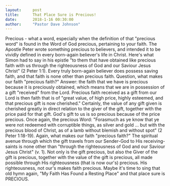 ```yaml
---
layout:     post
title:      That Place Sure is Precious!
date:       2018-1-16 00:30:00
author:     "Pastor Dave Johnson"
---
```


Precious - what a word, especially when the definition of that "precious word" is found in the Word of God precious, pertaining to your faith. The Apostle Peter wrote something precious to believers, and intended it to be vividly defined in every born-again believer's life in Christ. Here's what Simon had to say in his epistle "to them that have obtained like precious faith with us through the righteousness of God and our Saviour Jesus Christ" (2 Peter 1:1). Every truly born-again believer does possess saving faith, and that faith is none other than precious faith. Question, what makes our faith "precious faith?" Answer: the faith that we have is precious because it is preciously obtained, which means that we are in possession of a gift "received" from the Lord. Precious faith received as a gift from our Lord is then faith that is of "great value, of high price, highly esteemed, and that precious gift is now cherished." Certainly, the value of any gift given is cherished greatly in direct relation to the giver of the gift, together with the price paid for that gift. God's gift to us is so precious because of the price precious. Once again, the precious Word: "Forasmuch as ye know that ye were not redeemed with corruptible things, as silver and gold ... but with the precious blood of Christ, as of a lamb without blemish and without spot" (2 Peter 1:18-19). Again, what makes our faith "precious faith?" The spiritual avenue through which the gift travels from our Sender-God to His receiving-saints is none other than "through the righteousness of God and our Saviour Jesus Christ" (v. 1). Not only is the gift precious, but also the Giver of the gift is precious, together with the value of the gift is precious, all made possible through His righteousness (that is now our's) precious. His righteousness, not our's makes faith precious. Maybe it's time to sing that old hymn again, "My Faith Has Found a Resting Place" and that place sure is PRECIOUS.
